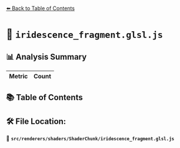 [⬅️ Back to Table of Contents](../../../../index.md)

# 📄 `iridescence_fragment.glsl.js`

## 📊 Analysis Summary

| Metric | Count |
|--------|-------|

## 📚 Table of Contents


## 🛠️ File Location:
📂 **`src/renderers/shaders/ShaderChunk/iridescence_fragment.glsl.js`**